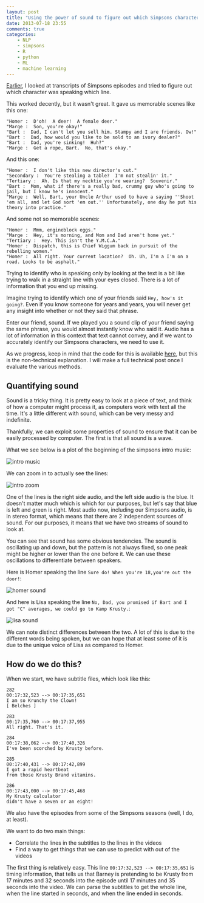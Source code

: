 ```yaml
---
layout: post
title: "Using the power of sound to figure out which Simpsons character is speaking"
date: 2013-07-18 23:55
comments: true
categories:
    - NLP
    - simpsons
    - R
    - python
    - ML
    - machine learning
---
```


[Earlier](/blog/figuring-out-which-simpsons-character-is-speaking), I looked at transcripts of Simpsons episodes and tried to figure out which character was speaking which line.

 This worked decently, but it wasn't great. It gave us memorable scenes like this one:

 ```
"Homer :  D'oh!  A deer!  A female deer."
"Marge :  Son, you're okay!"
"Bart :  Dad, I can't let you sell him. Stampy and I are friends. Ow!"
"Bart :  Dad, how would you like to be sold to an ivory dealer?"
"Bart :  Dad, you're sinking!  Huh?"
"Marge :  Get a rope, Bart.  No, that's okay."
 ```

 And this one:

 ```
"Homer :  I don't like this new director's cut."
"Secondary :  You're stealing a table?  I'm not stealin' it."
"Tertiary :  Ah. Is that my necktie you're wearing?  Souvenir."
"Bart :  Mom, what if there's a really bad, crummy guy who's going to jail, but I know he's innocent."
"Marge :  Well, Bart, your Uncle Arthur used to have a saying ''Shoot 'em all, and let God sort 'em out.'' Unfortunately, one day he put his theory into practice."
 ```

 And some not so memorable scenes:

 ```
"Homer :  Mmm, engineblock eggs."
"Marge :  Hey, it's morning, and Mom and Dad aren't home yet."
"Tertiary :  Hey. This isn't the Y.M.C.A."
"Homer :  Dispatch, this is Chief Wiggum back in pursuit of the rebelling women."
"Homer :  All right. Your current location?  Oh. Uh, I'm a I'm on a road. Looks to be asphalt."
 ```

Trying to identify who is speaking only by looking at the text is a bit like trying to walk in a straight line with your eyes closed.  There is a lot of information that you end up missing.

Imagine trying to identify which one of your friends said `Hey, how's it going?`.  Even if you know someone for years and years, you will never get any insight into whether or not they said that phrase.

Enter our friend, sound.  If we played you a sound clip of your friend saying the same phrase, you would almost instantly know who said it.  Audio has a lot of information in this context that text cannot convey, and if we want to accurately identify our Simpsons characters, we need to use it.

As we progress, keep in mind that the code for this is available [here](https://github.com/VikParuchuri/simpsons-scripts), but this is the non-technical explanation.  I will make a full technical post once I evaluate the various methods.

<!--more-->

Quantifying sound
--------------------------------------------------

Sound is a tricky thing.  It is pretty easy to look at a piece of text, and think of how a computer might process it, as computers work with text all the time.  It's a little different with sound, which can be very messy and indefinite.

Thankfully, we can exploit some properties of sound to ensure that it can be easily processed by computer.  The first is that all sound is a wave.

What we see below is a plot of the beginning of the simpsons intro music:

![intro music](../images/simpsons-audio/intro_sounds.png)

We can zoom in to actually see the lines:

![intro zoom](../images/simpsons-audio/intro_zoom.png)

One of the lines is the right side audio, and the left side audio is the blue.  It doesn't matter much which is which for our purposes, but let's say that blue is left and green is right.  Most audio now, including our Simpsons audio, is in stereo format, which means that there are 2 independent sources of sound.  For our purposes, it means that we have two streams of sound to look at.

You can see that sound has some obvious tendencies.  The sound is oscillating up and down, but the pattern is not always fixed, so one peak might be higher or lower than the one before it.  We can use these oscillations to differentiate between speakers.

Here is Homer speaking the line `Sure do! When you're 18,you're out the door!`:

![homer sound](../images/simpsons-audio/homer_sound.png)

And here is Lisa speaking the line `No, Dad, you promised if Bart and I got "C" averages, we could go to Kamp Krusty.`:

![lisa sound](../images/simpsons-audio/lisa_sound.png)

We can note distinct differences between the two.  A lot of this is due to the different words being spoken, but we can hope that at least some of it is due to the unique voice of Lisa as compared to Homer.

How do we do this?
---------------------------------------------------

When we start, we have subtitle files, which look like this:

```
282
00:17:32,523 --> 00:17:35,651
I am so Krunchy the Clown!
[ Belches ]

283
00:17:35,760 --> 00:17:37,955
All right. That's it.

284
00:17:38,062 --> 00:17:40,326
I've been scorched by Krusty before.

285
00:17:40,431 --> 00:17:42,899
I got a rapid heartbeat
from those Krusty Brand vitamins.

286
00:17:43,000 --> 00:17:45,468
My Krusty calculator
didn't have a seven or an eight!
```

We also have the episodes from some of the Simpsons seasons (well, I do, at least).

We want to do two main things:
* Correlate the lines in the subtitles to the lines in the videos
* Find a way to get things that we can use to predict with out of the videos

The first thing is relatively easy.  This line `00:17:32,523 --> 00:17:35,651` is timing information, that tells us that Barney is pretending to be Krusty from 17 minutes and 32 seconds into the episode until 17 minutes and 35 seconds into the video.  We can parse the subtitles to get the whole line, when the line started in seconds, and when the line ended in seconds.

